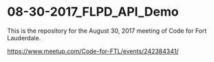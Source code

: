 # 08-30-2017_FLPD_API_Demo
This is the repository for the August 30, 2017 meeting of Code for Fort Lauderdale.

https://www.meetup.com/Code-for-FTL/events/242384341/

